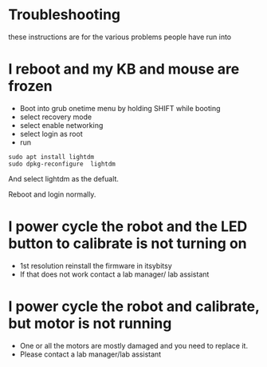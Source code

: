 # Troubleshooting

these instructions are for the various problems people have run into

# I reboot and my KB and mouse are frozen

* Boot into grub onetime menu by holding SHIFT while booting
* select recovery mode
* select enable networking
* select login as root
* run
```
sudo apt install lightdm
sudo dpkg-reconfigure  lightdm 
```
And select lightdm as the defualt. 

Reboot and login normally. 


# I power cycle the robot and the LED button to calibrate is not turning on
* 1st resolution reinstall the firmware in itsybitsy
* If that does not work contact a lab manager/ lab assistant

# I power cycle the robot and calibrate, but motor is not running
* One or all the motors are mostly damaged and you need to replace it.
* Please contact a lab manager/lab assistant

